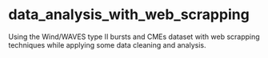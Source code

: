 # data_analysis_with_web_scrapping
Using the Wind/WAVES type II bursts and CMEs dataset with web scrapping techniques while applying some data cleaning and analysis.
